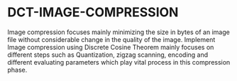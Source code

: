 # DCT-IMAGE-COMPRESSION

Image compression focuses mainly minimizing the size in bytes of an image file without considerable change in the quality of the image.  Implement Image compression using Discrete Cosine Theorem mainly focuses on different steps such as Quantization, zigzag scanning, encoding and different evaluating parameters which play vital process in this compression phase.
